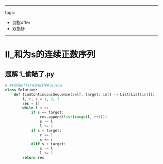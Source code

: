 
---
tags:
  - 剑指offer
  - 双指针
---

# II_和为s的连续正数序列

## 题解 1_偷瞄了.py

```.py
# ##剑指offer#双指针##levele
class Solution:
    def findContinuousSequence(self, target: int) -> List[List[int]]:
        l, r, s = 1, 2, 3
        res = []
        while l < r:
            if s == target:
                res.append(list(range(l, r+1)))
                s -= l
                l += 1
            if s < target:
                r += 1
                s += r
            elif s > target:
                s -= l
                l += 1
        return res

```


